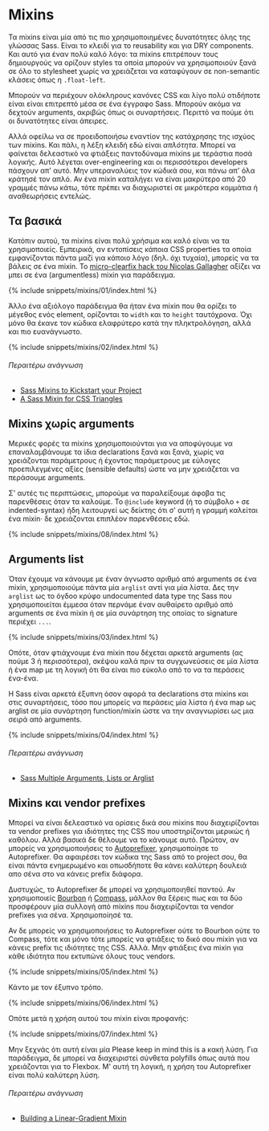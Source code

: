 
# Mixins

Τα mixins είναι μία από τις πιο χρησιμοποιημένες δυνατότητες όλης της γλώσσας Sass. Είναι το κλειδί για το reusability και για DRY components. Και αυτό για έναν πολύ καλό λόγο: τα mixins επιτρέπουν τους δημιουργούς να ορίζουν styles τα οποία μπορούν να χρησιμοποιούν ξανά σε όλο το stylesheet χωρίς να χρειάζεται να καταφύγουν σε non-semantic κλάσεις όπως η `.float-left`.

Μπορούν να περιέχουν ολόκληρους κανόνες CSS και λίγο πολύ οτιδήποτε είναι είναι επιτρεπτό μέσα σε ένα έγγραφο Sass. Μπορούν ακόμα να δεχτούν arguments, ακριβώς όπως οι συναρτήσεις. Περιττό να πούμε ότι οι δυνατότητες είναι άπειρες.

Αλλά οφείλω να σε προειδοποιήσω εναντίον της κατάχρησης της ισχύος των mixins. Και πάλι, η λέξη κλειδή εδώ είναι *απλότητα*. Μπορεί να φαίνεται δελεαστικό να φτιάξεις παντοδύναμα mixins με τεράστια ποσά λογικής. Αυτό λέγεται over-engineering και οι περισσότεροι developers πάσχουν απ' αυτό. Μην υπεραναλύεις τον κώδικά σου, και πάνω απ' όλα κράτησέ τον απλό. Αν ένα mixin καταλήγει να είναι μακρύτερο από 20 γραμμές πάνω κάτω, τότε πρέπει να διαχωριστεί σε μικρότερα κομμάτια ή αναθεωρήσεις εντελώς.

## Τα βασικά

Κατόπιν αυτού, τα mixins είναι πολύ χρήσιμα και καλό είναι να τα χρησιμοποιείς. Εμπειρικά, αν εντοπίσεις κάποια CSS properties τα οποία εμφανίζονται πάντα μαζί για κάποιο λόγο (δηλ. όχι τυχαία), μπορείς να τα βάλεις σε ένα mixin. Το [micro-clearfix hack του Nicolas Gallagher](http://nicolasgallagher.com/micro-clearfix-hack/) αξίζει να μπει σε ένα (argumentless) mixin για παράδειγμα.

{% include snippets/mixins/01/index.html %}

Άλλο ένα αξιόλογο παράδειγμα θα ήταν ένα mixin που θα ορίζει το μέγεθος ενός element, ορίζονται το `width` και το `height` ταυτόχρονα. Όχι μόνο θα έκανε τον κώδικα ελαφρύτερο κατά την πληκτρολόγηση, αλλά και πιο ευανάγνωστο.

{% include snippets/mixins/02/index.html %}

###### Περαιτέρω ανάγνωση

* [Sass Mixins to Kickstart your Project](http://www.sitepoint.com/sass-mixins-kickstart-project/)
* [A Sass Mixin for CSS Triangles](http://www.sitepoint.com/sass-mixin-css-triangles/)

## Mixins χωρίς arguments

Μερικές φορές τα mixins χρησιμοποιούνται για να αποφύγουμε να επαναλαμβάνουμε τα ίδια declarations ξανά και ξανά, χωρίς να χρειάζονται παράμετρους ή έχοντας παράμετρους με εύλογες προεπιλεγμένες αξίες (sensible defaults) ώστε να μην χρειάζεται να περάσουμε arguments.

Σ' αυτές τις περιπτώσεις, μπορούμε να παραλείξουμε άφοβα τις παρενθέσεις όταν τα καλούμε. Το `@include` keyword (ή το σύμβολο `+` σε indented-syntax) ήδη λειτουργεί ως δείκτης ότι σ' αυτή η γραμμή καλείται ένα mixin· δε χρειάζονται επιπλέον παρενθέσεις εδώ.

{% include snippets/mixins/08/index.html %}

## Arguments list

Όταν έχουμε να κάνουμε με έναν άγνωστο αριθμό από arguments σε ένα mixin, χρησιμοποιούμε πάντα μία `arglist` αντί για μία λίστα. Δες την `arglist` ως το όγδοο κρύφο undocumented data type της Sass που χρησιμοποιείται έμμεσα όταν περνάμε έναν αυθαίρετο αριθμό από arguments σε ένα mixin ή σε μία συνάρτηση της οποίας το signature περιέχει `...`.

{% include snippets/mixins/03/index.html %}

Οπότε, όταν φτιάχνουμε ένα mixin που δέχεται αρκετά arguments (ας πούμε 3 ή περισσότερα), σκέψου καλά πριν τα συγχωνεύσεις σε μία λίστα ή ένα map με τη λογική ότι θα είναι πιο εύκολο από το να τα περάσεις ένα-ένα.

Η Sass είναι αρκετά έξυπνη όσον αφορά τα declarations στα mixins και στις συναρτήσεις, τόσο που μπορείς να περάσεις μία λίστα ή ένα map ως arglist σε μία συνάρτηση function/mixin ώστε να την αναγνωρίσει ως μια σειρά από arguments.

{% include snippets/mixins/04/index.html %}

###### Περαιτέρω ανάγνωση

* [Sass Multiple Arguments, Lists or Arglist](http://www.sitepoint.com/sass-multiple-arguments-lists-or-arglist/)

## Mixins και vendor prefixes

Μπορεί να είναι δελεαστικό να ορίσεις δικά σου mixins που διαχειρίζονται τα vendor prefixes για ιδιότητες της CSS που υποστηρίζονται μερικώς ή καθόλου. Αλλά βασικά δε θέλουμε να το κάνουμε αυτό. Πρώτον, αν μπορείς να χρησιμοποιήσεις το [Autoprefixer](https://github.com/postcss/autoprefixer), χρησιμοποίησε το Autoprefixer. Θα αφαιρέσει τον κώδικα της Sass από το project σου, θα είναι πάντα ενημερωμένο και οπωσδήποτε θα κάνει καλύτερη δουλειά απο σένα στο να κάνεις prefix διάφορα.

Δυστυχώς, το Autoprefixer δε μπορεί να χρησιμοποιηθεί παντού. Αν χρησιμοποιείς [Bourbon](http://bourbon.io/) ή [Compass](http://compass-style.org/), μάλλον θα ξέρεις πως και τα δύο προσφέρουν μία συλλογή από mixins που διαχειρίζονται τα vendor prefixes για σένα. Χρησιμοποίησέ τα.

Αν δε μπορείς να χρησιμοποιήσεις το Autoprefixer ούτε το Bourbon ούτε το Compass, τότε και μόνο τότε μπορείς να φτιάξεις το δικό σου mixin για να κάνεις prefix τις ιδιότητες της CSS. Αλλά. Μην φτιάξεις ένα mixin για κάθε ιδιότητα που εκτυπώνε όλους τους vendors.

{% include snippets/mixins/05/index.html %}

Κάντο με τον έξυπνο τρόπο.

{% include snippets/mixins/06/index.html %}

Οπότε μετά η χρήση αυτού του mixin είναι προφανής:

{% include snippets/mixins/07/index.html %}

Μην ξεχνάς ότι αυτή είναι μία Please keep in mind this is a κακή λύση. Για παράδειγμα, δε μπορεί να διαχειριστεί σύνθετα polyfills όπως αυτά που χρειάζονται για το Flexbox. Μ' αυτή τη λογική, η χρήση του Autoprefixer είναι πολύ καλύτερη λύση.

###### Περαιτέρω ανάγνωση

* [Building a Linear-Gradient Mixin](http://www.sitepoint.com/building-linear-gradient-mixin-sass/)